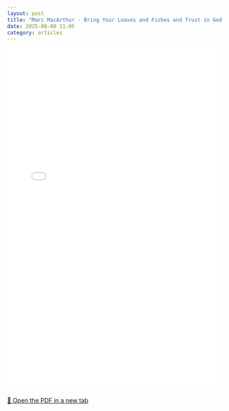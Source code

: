 ```yaml
---
layout: post
title: "Marc MacArthur - Bring Your Loaves and Fishes and Trust in God's Provision"
date: 2025-08-08 11:05
category: articles
---
```


<iframe 
    src="{{ '/assets/articles/Marc-MacArthur/Marc-MacArthur-Bring-Your-Loaves-and-Fishes-and-Trust-in-Gods-Provision.pdf' | relative_url }}" 
    width="100%" 
    height="800px" 
    style="border: none;">
</iframe>

<p>
    <a href="{{ '/assets/articles/Marc-MacArthur/Marc-MacArthur-Bring-Your-Loaves-and-Fishes-and-Trust-in-Gods-Provision.pdf' | relative_url }}" target="_blank">
        📄 Open the PDF in a new tab
    </a>
</p>
